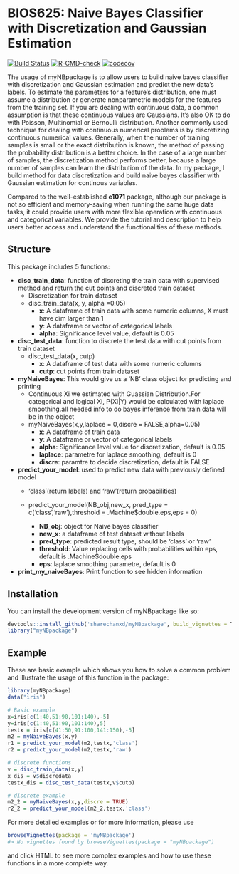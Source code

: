 
<!-- README.md is generated from README.Rmd. Please edit that file -->

# BIOS625: Naive Bayes Classifier with Discretization and Gaussian Estimation

<!-- badges: start -->

[![Build
Status](https://app.travis-ci.com/sharechanxd/myNBpackage.svg?branch=main)](https://app.travis-ci.com/sharechanxd/myNBpackage)
[![R-CMD-check](https://github.com/sharechanxd/myNBpackage/workflows/R-CMD-check/badge.svg)](https://github.com/sharechanxd/myNBpackage/actions?workflow=R-CMD-check)
[![codecov](https://codecov.io/gh/sharechanxd/myNBpackage/branch/main/graph/badge.svg?token=DPZU2BB7L1)](https://codecov.io/gh/sharechanxd/myNBpackage)
<!-- badges: end -->

The usage of myNBpackage is to allow users to build naive bayes
classifier with discretization and Gaussian estimation and predict the
new data’s labels. To estimate the parameters for a feature’s
distribution, one must assume a distribution or generate nonparametric
models for the features from the training set. If you are dealing with
continuous data, a common assumption is that these continuous values are
Gaussians. It’s also OK to do with Poisson, Multinomial or Bernoulli
distribution. Another commonly used technique for dealing with
continuous numerical problems is by discretizing continuous numerical
values. Generally, when the number of training samples is small or the
exact distribution is known, the method of passing the probability
distribution is a better choice. In the case of a large number of
samples, the discretization method performs better, because a large
number of samples can learn the distribution of the data. In my package,
I build method for data discretization and build naive bayes classifier
with Gaussian estimation for continous variables.

Compared to the well-established **e1071** package, although our package
is not so efficient and memory-saving when running the same huge data
tasks, it could provide users with more flexible operation with
continuous and categorical variables. We provide the tutorial and
description to help users better access and understand the
functionalities of these methods.

## Structure

This package includes 5 functions:

  - **disc\_train\_data**: function of discreting the train data with
    supervised method and return the cut points and discreted train
    dataset
      - Discretization for train dataset
      - disc\_train\_data(x, y, alpha =0.05)
          - **x**: A dataframe of train data with some numeric columns,
            X must have dim larger than 1
          - **y**: A dataframe or vector of categorical labels
          - **alpha**: Significance level value, default is 0.05
  - **disc\_test\_data**: function to discrete the test data with cut
    points from train dataset
      - disc\_test\_data(x, cutp)
          - **x**: A dataframe of test data with some numeric columns
          - **cutp**: cut points from train dataset
  - **myNaiveBayes**: This would give us a ‘NB’ class object for
    predicting and printing
      - Continuous Xi we estimated with Guassian Distribution.For
        categorical and logical Xi, P(Xi|Y) would be calculated with
        laplace smoothing.all needed info to do bayes inference from
        train data will be in the object
      - myNaiveBayes(x,y,laplace = 0,discre = FALSE,alpha=0.05)
          - **x**: A dataframe of train data
          - **y**: A dataframe or vector of categorical labels
          - **alpha**: Significance level value for discretization,
            default is 0.05
          - **laplace**: parametre for laplace smoothing, default is 0
          - **discre**: paramtre to decide discretization, default is
            FALSE
  - **predict\_your\_model**: used to predict new data with previously
    defined model
      - ‘class’(return labels) and ‘raw’(return probabilities)
    
      - predict\_your\_model(NB\_obj,new\_x, pred\_type =
        c(‘class’,‘raw’),threshold = .Machine$double.eps,eps =
        0)
        
          - **NB\_obj**: object for Naive bayes classifier
          - **new\_x**: a dataframe of test dataset without labels
          - **pred\_type**: predicted result type, should be ‘class’ or
            ‘raw’
          - **threshold**: Value replacing cells with probabilities
            within eps, default is .Machine$double.eps
          - **eps**: laplace smoothing parametre, default is 0
  - **print\_my\_naiveBayes**: Print function to see hidden information

## Installation

You can install the development version of myNBpackage like so:

``` r
devtools::install_github('sharechanxd/myNBpackage', build_vignettes = T)
library("myNBpackage")
```

## Example

These are basic example which shows you how to solve a common problem
and illustrate the usage of this function in the package:

``` r
library(myNBpackage)
data("iris")

# Basic example
x=iris[c(1:40,51:90,101:140),-5]
y=iris[c(1:40,51:90,101:140),5]
testx = iris[c(41:50,91:100,141:150),-5]
m2 = myNaiveBayes(x,y)
r1 = predict_your_model(m2,testx,'class')
r2 = predict_your_model(m2,testx,'raw')

# discrete functions
v = disc_train_data(x,y)
x_dis = v$discredata
testx_dis = disc_test_data(testx,v$cutp)

# discrete example
m2_2 = myNaiveBayes(x,y,discre = TRUE)
r2_2 = predict_your_model(m2_2,testx,'class')
```

For more detailed examples or for more information, please use

``` r
browseVignettes(package = 'myNBpackage')
#> No vignettes found by browseVignettes(package = "myNBpackage")
```

and click HTML to see more complex examples and how to use these
functions in a more complete way.
